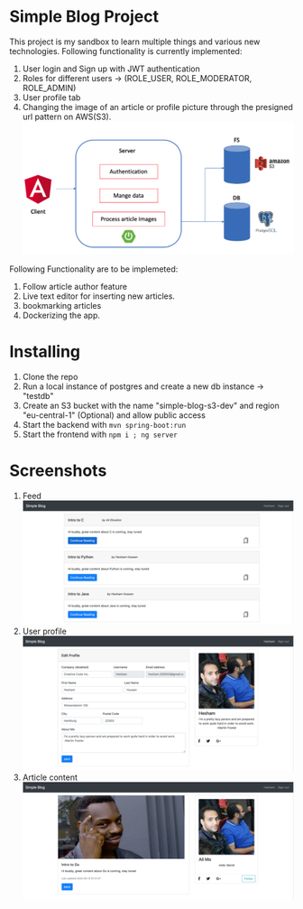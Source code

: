 # Simple Blog Project
This project is my sandbox to learn multiple things and various new technologies. Following functionality is currently implemented:
  1. User login and Sign up with JWT authentication
  2. Roles for different users -> (ROLE_USER, ROLE_MODERATOR, ROLE_ADMIN) 
  3. User profile tab
  4. Changing the image of an article or profile picture through the presigned url pattern on AWS(S3).
![project Architecture ](https://github.com/elmodeer/simple-blog-project/blob/master/blog-backend/images/blog-arch.png)

Following Functionality are to be implemeted: 
  1. Follow article author feature
  2. Live text editor for inserting new articles. 
  3. bookmarking articles
  4. Dockerizing the app.
  
# Installing
  1. Clone the repo
  2. Run a local instance of postgres and create a new db instance -> "testdb"
  3. Create an S3 bucket with the name "simple-blog-s3-dev" and region "eu-central-1" (Optional) and allow public access
  4. Start the backend with `mvn spring-boot:run`
  5. Start the frontend with `npm i ; ng server`
  
# Screenshots
  1. Feed
  ![Feed](https://github.com/elmodeer/simple-blog-project/blob/master/blog-backend/images/feed.png)
  2. User profile
  ![Feed](https://github.com/elmodeer/simple-blog-project/blob/master/blog-backend/images/userProfile.png)
  3. Article content
  ![ac](https://github.com/elmodeer/simple-blog-project/blob/master/blog-backend/images/articleContent.png)
  
